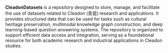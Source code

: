 **CleadonDatasets** is a repository designed to store, manage, and facilitate the use of datasets related to Cleadon (青瓷) research and applications. It provides structured data that can be used for tasks such as cultural heritage preservation, multimodal knowledge graph construction, and deep learning-based question answering systems. The repository is organized to support efficient data access and integration, serving as a foundational resource for both academic research and industrial applications in Cleadon studies.
